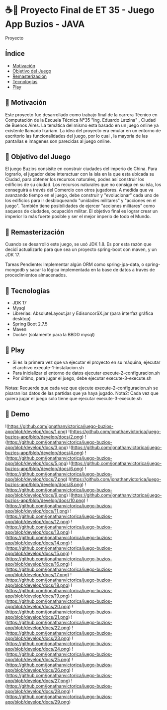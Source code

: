 # ☕🎯 Proyecto Final de ET 35 - Juego App Buzios - JAVA
Proyecto

## Índice

* [Motivación](#-motivacion)
* [Objetivo del Juego ](#-objetivo-del-juego)
* [Remasterización](#-remasterizacin)
* [Tecnologías](#-tecnologías)
* [Play](#-play)

## 🚀 Motivación

   Este proyecto fue desarrollado como trabajo final de la carrera Técnico en Computación de la Escuela Técnica N°35 "Ing. Eduardo Latzina" , Ciudad de Buenos Aires.
La temática del mismo esta basado en un juego online ya existente llamado Ikariam. La idea del proyecto era emular en un entorno de escritorio las funcionalidades del juego, por lo cual , la mayoria de las pantallas e imagenes son parecidas al juego online. 

## 🚀 Objetivo del Juego 
    
   El juego Buzios consisite en construir ciudades del imperio de China. Para lograrlo, el jugador debe interactuar con la isla en la que esta ubicada su Ciudad, para obtener los recursos naturales, podes así
construir los edificios de su ciudad. Los recursos naturales que no consiga en su isla, los conseguirá a través del Comercio con otros jugadores. A medida que va avanzando tiempo en el juego, debe construir y "evolucionar" cada uno de los edificios para ir desbloqueando "unidades militares" y "acciones en el juego". También tiene posibilidades de ejercer "acciones militares" como saqueos de ciudades, ocupación militar. El objetivo final es lograr crear un imperior lo más fuerte posible y ser el mejor imperio de todo el Mundo.

## 🚀 Remasterización

   Cuando se desarrolló este juego, se usó JDK 1.8. Es por esta razón que decidí actualizarlo para que sea un proyecto spring-boot con maven, y un JDK 17.


Tareas Pendiente: Implementar algún ORM como spring-jpa-data, o spring-mongodb y sacar la lógica implementada en la base de datos a través de procedimientos almacenados.

## 🚀 Tecnologías

* JDK 17
* Mysql
* Librerias: AbsoluteLayout.jar y EdisoncorSX.jar (para interfaz gráfica desktop)
* Spring Boot 2.7.5
* Maven
* Docker (solamente para la BBDD mysql)

## 🚀 Play

* Si es la primera vez que va ejecutar el proyecto en su máquina, ejecutar el archivo execute-1-instalacion.sh
* Para inicializar el entorno de datos ejecutar execute-2-configuracion.sh
* Por último, para jugar el juego, debe ejecutar execute-3-execute.sh 

Notas: Recuerde que cada vez que ejecute execute-2-configuracion.sh se pisaran los datos de las partidas que ya haya jugado.
Nota2: Cada vez que quiera jugar el juego solo tiene que ejecutar execute-3-execute.sh

## 🚀 Demo
!(https://github.com/jonathanvictorica/juego-buzios-app/blob/develop/docs/1.png)
!(https://github.com/jonathanvictorica/juego-buzios-app/blob/develop/docs/2.png)
!(https://github.com/jonathanvictorica/juego-buzios-app/blob/develop/docs/3.png)
!(https://github.com/jonathanvictorica/juego-buzios-app/blob/develop/docs/4.png)
!(https://github.com/jonathanvictorica/juego-buzios-app/blob/develop/docs/5.png)
!(https://github.com/jonathanvictorica/juego-buzios-app/blob/develop/docs/6.png)
!(https://github.com/jonathanvictorica/juego-buzios-app/blob/develop/docs/7.png)
!(https://github.com/jonathanvictorica/juego-buzios-app/blob/develop/docs/8.png)
!(https://github.com/jonathanvictorica/juego-buzios-app/blob/develop/docs/9.png)
!(https://github.com/jonathanvictorica/juego-buzios-app/blob/develop/docs/10.png)
!(https://github.com/jonathanvictorica/juego-buzios-app/blob/develop/docs/11.png)
!(https://github.com/jonathanvictorica/juego-buzios-app/blob/develop/docs/12.png)
!(https://github.com/jonathanvictorica/juego-buzios-app/blob/develop/docs/13.png)
!(https://github.com/jonathanvictorica/juego-buzios-app/blob/develop/docs/14.png)
!(https://github.com/jonathanvictorica/juego-buzios-app/blob/develop/docs/15.png)
!(https://github.com/jonathanvictorica/juego-buzios-app/blob/develop/docs/16.png)
!(https://github.com/jonathanvictorica/juego-buzios-app/blob/develop/docs/17.png)
!(https://github.com/jonathanvictorica/juego-buzios-app/blob/develop/docs/18.png)
!(https://github.com/jonathanvictorica/juego-buzios-app/blob/develop/docs/19.png)
!(https://github.com/jonathanvictorica/juego-buzios-app/blob/develop/docs/20.png)
!(https://github.com/jonathanvictorica/juego-buzios-app/blob/develop/docs/21.png)
!(https://github.com/jonathanvictorica/juego-buzios-app/blob/develop/docs/22.png)
!(https://github.com/jonathanvictorica/juego-buzios-app/blob/develop/docs/23.png)
!(https://github.com/jonathanvictorica/juego-buzios-app/blob/develop/docs/24.png)
!(https://github.com/jonathanvictorica/juego-buzios-app/blob/develop/docs/25.png)
!(https://github.com/jonathanvictorica/juego-buzios-app/blob/develop/docs/26.png)
!(https://github.com/jonathanvictorica/juego-buzios-app/blob/develop/docs/27.png)
!(https://github.com/jonathanvictorica/juego-buzios-app/blob/develop/docs/28.png)
!(https://github.com/jonathanvictorica/juego-buzios-app/blob/develop/docs/29.png)
